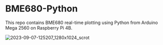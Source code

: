 # BME680-Python
This repo contains BME680 real-time plotting using Python from Arduino Mega 2560 on Raspberry Pi 4B.



![2023-09-07-125207_1280x1024_scrot](https://github.com/ParthaPRay/BME680-Python/assets/1689639/7afedff9-cc7b-43e7-a8f6-8c7095a59050)

